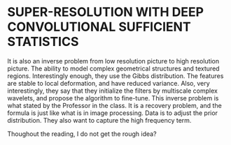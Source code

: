 # SUPER-RESOLUTION WITH DEEP CONVOLUTIONAL SUFFICIENT STATISTICS

It is also an inverse problem from low resolution picture to high resolution picture. The ability to model complex geometrical structures and textured regions. Interestingly enough, they use the Gibbs distribution. The features are stable to local deformation, and have reduced variance. Also, very interestingly, they say that they initialize the filters by multiscale complex wavelets, and propose the algorithm to fine-tune. This inverse problem is what stated by the Professor in the class. It is a recovery problem, and the formula is just like what is in image processing. Data is to adjust the prior distribution. They also want to capture the high frequency term.

Thoughout the reading, I do not get the rough idea?